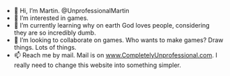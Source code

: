 - 👋 Hi, I’m Martin. @UnprofessionalMartin
- 👀 I’m interested in games.
- 🌱 I’m currently learning why on earth God loves people, considering they are so incredibly dumb.
- 💞️ I’m looking to collaborate on games. Who wants to make games? Draw things. Lots of things.
- 📫 Reach me by mail. Mail is on www.CompletelyUnprofessional.com. I really need to change this website into something simpler.

<!---
UnprofessionalMartin/UnprofessionalMartin is a ✨ special ✨ repository because its `README.md` (this file) appears on your GitHub profile.
You can click the Preview link to take a look at your changes.
--->
